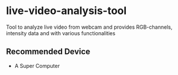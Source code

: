 # live-video-analysis-tool

Tool to analyze live video from webcam and provides RGB-channels, intensity data and with various functionalities


## Recommended Device

- A Super Computer